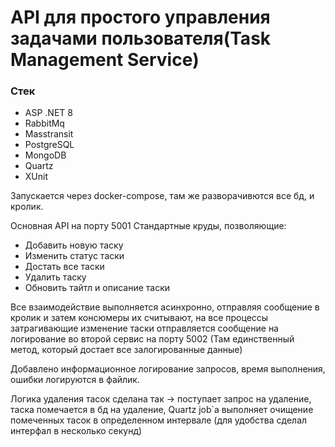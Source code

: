 # API для простого управления задачами пользователя(Task Management Service)

### Стек
* ASP .NET 8
* RabbitMq
* Masstransit
* PostgreSQL
* MongoDB
* Quartz
* XUnit

Запускается через docker-compose, там же разворачивются все бд, и кролик.

Основная API на порту 5001
Стандартные круды, позволяющие:
- Добавить новую таску
- Изменить статус таски
- Достать все таски
- Удалить таску
- Обновить тайтл и описание таски

Все взаимодействие выполняется асинхронно, отправляя сообщение в кролик и затем консюмеры их считывают, на все процессы затрагивающие изменение таски отправляется сообщение на логирование во второй сервис на порту 5002 (Там единственный метод, который достает все залогированные данные)

Добавлено информационное логирование запросов, время выполнения, ошибки логируются в файлик.

Логика удаления тасок сделана так -> поступает запрос на удаление, таска помечается в бд на удаление, Quartz job`а выполняет очищение помеченных тасок в определенном интервале (для удобства сделал интерфал в несколько секунд)
